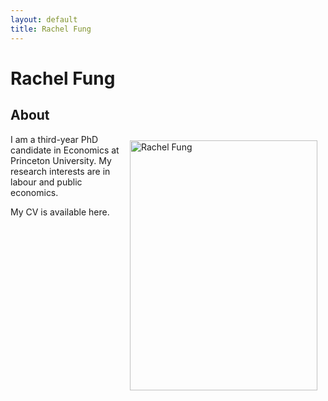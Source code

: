 ```yaml
---
layout: default
title: Rachel Fung
---
```

<div class="blurb">
	<h1>Rachel Fung</h1>
</div>


## About
<img src="https://rachelylfung.github.io/assets/headshot.jpg" title="Rachel Fung" width="300" height="400" img align="left" margin="20" style="padding:10px; float:right;"/>
 
I am a third-year PhD candidate in Economics at Princeton University. My research interests are in labour and public economics.

My CV is available here.

<br/><br/>
<br/><br/>
<br/><br/>
<br/><br/>
<br/><br/>


